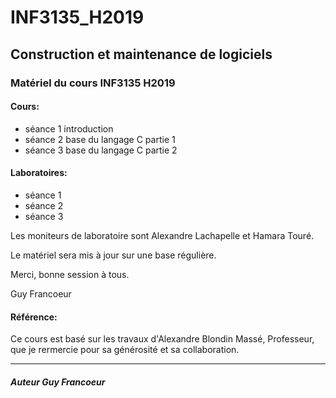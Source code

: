 # INF3135_H2019

## Construction et maintenance de logiciels

### Matériel du cours INF3135 H2019

#### Cours:
- séance 1 introduction
- séance 2 base du langage C partie 1
- séance 3 base du langage C partie 2

#### Laboratoires:
- séance 1
- séance 2
- séance 3

Les moniteurs de laboratoire sont Alexandre Lachapelle et Hamara Touré.


Le matériel sera mis à jour sur une base régulière.

Merci, bonne session à tous.

Guy Francoeur

#### Référence: 

Ce cours est basé sur les travaux d'Alexandre Blondin Massé, Professeur, que je rermercie pour sa générosité et sa collaboration. 

----

##### Auteur Guy Francoeur

